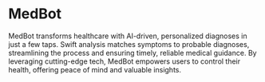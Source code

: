 # MedBot
MedBot transforms healthcare with AI-driven, personalized diagnoses in just a few taps. Swift analysis matches symptoms to probable diagnoses, streamlining the process and ensuring timely, reliable medical guidance. By leveraging cutting-edge tech, MedBot empowers users to control their health, offering peace of mind and valuable insights.
